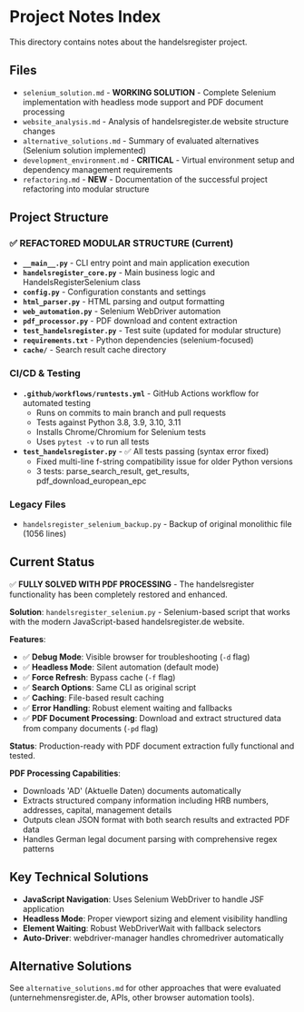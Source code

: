 # Project Notes Index

This directory contains notes about the handelsregister project.

## Files

- `selenium_solution.md` - **WORKING SOLUTION** - Complete Selenium implementation with headless mode support and PDF document processing
- `website_analysis.md` - Analysis of handelsregister.de website structure changes
- `alternative_solutions.md` - Summary of evaluated alternatives (Selenium solution implemented)
- `development_environment.md` - **CRITICAL** - Virtual environment setup and dependency management requirements
- `refactoring.md` - **NEW** - Documentation of the successful project refactoring into modular structure

## Project Structure

### ✅ **REFACTORED MODULAR STRUCTURE** (Current)

- **`__main__.py`** - CLI entry point and main application execution
- **`handelsregister_core.py`** - Main business logic and HandelsRegisterSelenium class
- **`config.py`** - Configuration constants and settings
- **`html_parser.py`** - HTML parsing and output formatting
- **`web_automation.py`** - Selenium WebDriver automation
- **`pdf_processor.py`** - PDF download and content extraction
- **`test_handelsregister.py`** - Test suite (updated for modular structure)
- **`requirements.txt`** - Python dependencies (selenium-focused)
- **`cache/`** - Search result cache directory

### CI/CD & Testing

- **`.github/workflows/runtests.yml`** - GitHub Actions workflow for automated testing
  - Runs on commits to main branch and pull requests
  - Tests against Python 3.8, 3.9, 3.10, 3.11
  - Installs Chrome/Chromium for Selenium tests
  - Uses `pytest -v` to run all tests
- **`test_handelsregister.py`** - ✅ All tests passing (syntax error fixed)
  - Fixed multi-line f-string compatibility issue for older Python versions
  - 3 tests: parse_search_result, get_results, pdf_download_european_epc

### Legacy Files

- `handelsregister_selenium_backup.py` - Backup of original monolithic file (1056 lines)

## Current Status

✅ **FULLY SOLVED WITH PDF PROCESSING** - The handelsregister functionality has been completely restored and enhanced.

**Solution**: `handelsregister_selenium.py` - Selenium-based script that works with the modern JavaScript-based handelsregister.de website.

**Features**:

- ✅ **Debug Mode**: Visible browser for troubleshooting (`-d` flag)
- ✅ **Headless Mode**: Silent automation (default mode)
- ✅ **Force Refresh**: Bypass cache (`-f` flag)
- ✅ **Search Options**: Same CLI as original script
- ✅ **Caching**: File-based result caching
- ✅ **Error Handling**: Robust element waiting and fallbacks
- ✅ **PDF Document Processing**: Download and extract structured data from company documents (`-pd` flag)

**Status**: Production-ready with PDF document extraction fully functional and tested.

**PDF Processing Capabilities**:

- Downloads 'AD' (Aktuelle Daten) documents automatically
- Extracts structured company information including HRB numbers, addresses, capital, management details
- Outputs clean JSON format with both search results and extracted PDF data
- Handles German legal document parsing with comprehensive regex patterns

## Key Technical Solutions

- **JavaScript Navigation**: Uses Selenium WebDriver to handle JSF application
- **Headless Mode**: Proper viewport sizing and element visibility handling
- **Element Waiting**: Robust WebDriverWait with fallback selectors
- **Auto-Driver**: webdriver-manager handles chromedriver automatically

## Alternative Solutions

See `alternative_solutions.md` for other approaches that were evaluated (unternehmensregister.de, APIs, other browser automation tools).
